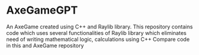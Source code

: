 # AxeGameGPT
An AxeGame created using C++ and Raylib library. This repository contains code which uses several functionalities of Raylib library which eliminates need of writing mathematical logic, calculations using C++ 
Compare code in this and AxeGame repository
